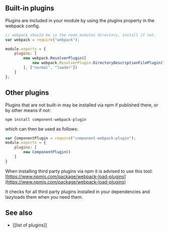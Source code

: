 ## Built-in plugins

Plugins are included in your module by using the plugins property in the webpack config.

``` javascript
// webpack should be in the node_modules directory, install if not.
var webpack = require("webpack");

module.exports = {
	plugins: [
		new webpack.ResolverPlugin([
			new webpack.ResolverPlugin.DirectoryDescriptionFilePlugin("bower.json", ["main"])
		], ["normal", "loader"])
	]
};
```

## Other plugins

Plugins that are not built-in may be installed via npm if published there, or by other means if not:

``` text
npm install component-webpack-plugin
```

which can then be used as follows:

``` javascript
var ComponentPlugin = require("component-webpack-plugin");
module.exports = {
	plugins: [
		new ComponentPlugin()
	]
}
```

When installing third party plugins via npm it is advised to use this tool:
[https://www.npmjs.com/package/webpack-load-plugins](https://www.npmjs.com/package/webpack-load-plugins)

It checks for all third party plugins installed in your dependencies and lazyloads them when you need them.

## See also

* [[list of plugins]]